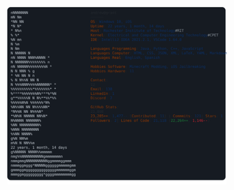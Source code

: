 <a href="https://github.com/Somraj-234/testneo">
  <picture>
    <source media="(prefers-color-scheme: dark)" srcset="https://raw.githubusercontent.com/Somraj-234/testneo/main/dark_mode.svg">
    <img alt="Andrew Grant's GitHub Profile README" src="https://raw.githubusercontent.com/Somraj-234/testneo/main/light_mode.svg">
  </picture>
</a>

